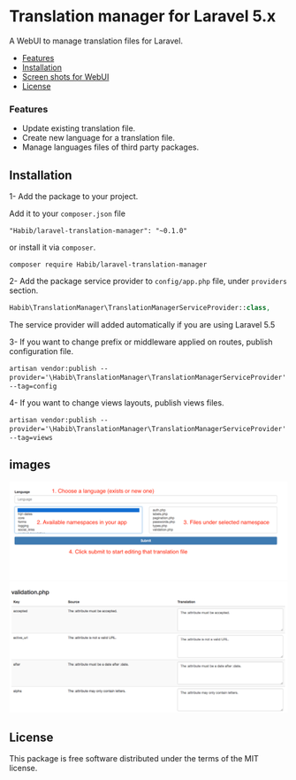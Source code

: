 # Translation manager for Laravel 5.x

A WebUI to manage translation files for Laravel.

- [Features](#features)
- [Installation](#installation)
- [Screen shots for WebUI](#images)
- [License](#license)

### Features

* Update existing translation file.
* Create new language for a translation file.
* Manage languages files of third party packages.

## Installation

1- Add the package to your project.

Add it to your `composer.json` file

```
"Habib/laravel-translation-manager": "~0.1.0"
```

or install it via `composer`.

```
composer require Habib/laravel-translation-manager
```

2- Add the package service provider to `config/app.php` file, under `providers` section.

```php
Habib\TranslationManager\TranslationManagerServiceProvider::class,
```

The service provider will added automatically if you are using Laravel 5.5

3- If you want to change prefix or middleware applied on routes, publish configuration file.

```
artisan vendor:publish --provider='\Habib\TranslationManager\TranslationManagerServiceProvider' --tag=config
``` 

4- If you want to change views layouts, publish views files.

```
artisan vendor:publish --provider='\Habib\TranslationManager\TranslationManagerServiceProvider' --tag=views
``` 

## images

![Main page](./main_page.png)
![Editing page](./editing_page.png)

## License

This package is free software distributed under the terms of the MIT license.
